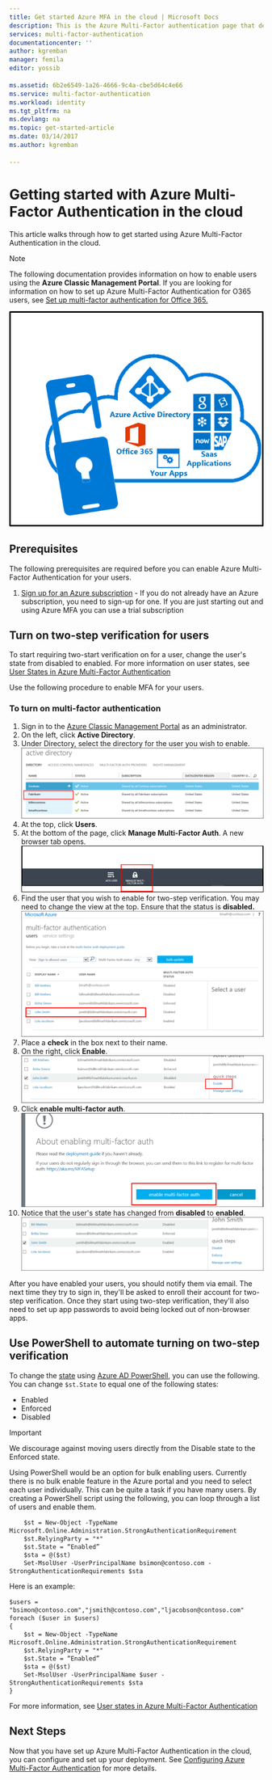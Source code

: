 ```yaml
---
title: Get started Azure MFA in the cloud | Microsoft Docs
description: This is the Azure Multi-Factor authentication page that describes how to get started with Azure MFA in the cloud.
services: multi-factor-authentication
documentationcenter: ''
author: kgremban
manager: femila
editor: yossib

ms.assetid: 6b2e6549-1a26-4666-9c4a-cbe5d64c4e66
ms.service: multi-factor-authentication
ms.workload: identity
ms.tgt_pltfrm: na
ms.devlang: na
ms.topic: get-started-article
ms.date: 03/14/2017
ms.author: kgremban

---
```

# Getting started with Azure Multi-Factor Authentication in the cloud
This article walks through how to get started using Azure Multi-Factor Authentication in the cloud.

> [!NOTE]
> The following documentation provides information on how to enable users using the **Azure Classic Management Portal**. If you are looking for information on how to set up Azure Multi-Factor Authentication for O365 users, see [Set up multi-factor authentication for Office 365.](https://support.office.com/article/Set-up-multi-factor-authentication-for-Office-365-users-8f0454b2-f51a-4d9c-bcde-2c48e41621c6?ui=en-US&rs=en-US&ad=US)

![MFA in the Cloud](./media/multi-factor-authentication-get-started-cloud/mfa_in_cloud.png)

## Prerequisites
The following prerequisites are required before you can enable Azure Multi-Factor Authentication for your users.

1. [Sign up for an Azure subscription](https://www.azure.cn/pricing/1rmb-trial/) - If you do not already have an Azure subscription, you need to sign-up for one. If you are just starting out and using Azure MFA you can use a trial subscription

## Turn on two-step verification for users
To start requiring two-start verification on for a user, change the user's state from disabled to enabled.  For more information on user states, see [User States in Azure Multi-Factor Authentication](./multi-factor-authentication-get-started-user-states.md)

Use the following procedure to enable MFA for your users.

### To turn on multi-factor authentication
1. Sign in to the [Azure Classic Management Portal](https://manage.windowsazure.cn) as an administrator.
2. On the left, click **Active Directory**.
3. Under Directory, select the directory for the user you wish to enable.
   ![Click Directory](./media/multi-factor-authentication-get-started-cloud/directory1.png)
4. At the top, click **Users**.
5. At the bottom of the page, click **Manage Multi-Factor Auth**. A new browser tab opens.
   ![Click Directory](./media/multi-factor-authentication-get-started-cloud/manage1.png)
6. Find the user that you wish to enable for two-step verification. You may need to change the view at the top. Ensure that the status is **disabled.**
   ![Enable user](./media/multi-factor-authentication-get-started-cloud/enable1.png)
7. Place a **check** in the box next to their name.
8. On the right, click **Enable**.
   ![Enable user](./media/multi-factor-authentication-get-started-cloud/user1.png)
9. Click **enable multi-factor auth**.
   ![Enable user](./media/multi-factor-authentication-get-started-cloud/enable2.png)
10. Notice that the user's state has changed from **disabled** to **enabled**.
    ![Enable Users](./media/multi-factor-authentication-get-started-cloud/user.png)

After you have enabled your users, you should notify them via email. The next time they try to sign in, they'll be asked to enroll their account for two-step verification. Once they start using two-step verification, they'll also need to set up app passwords to avoid being locked out of non-browser apps.

## Use PowerShell to automate turning on two-step verification
To change the [state](./multi-factor-authentication-whats-next.md) using [Azure AD PowerShell](../powershell-install-configure.md), you can use the following.  You can change `$st.State` to equal one of the following states:

- Enabled
- Enforced
- Disabled  

> [!IMPORTANT]
> We discourage against moving users directly from the Disable state to the Enforced state.

Using PowerShell would be an option for bulk enabling users. Currently there is no bulk enable feature in the Azure portal and you need to select each user individually. This can be quite a task if you have many users. By creating a PowerShell script using the following, you can loop through a list of users and enable them.

```
    $st = New-Object -TypeName Microsoft.Online.Administration.StrongAuthenticationRequirement
    $st.RelyingParty = "*"
    $st.State = “Enabled”
    $sta = @($st)
    Set-MsolUser -UserPrincipalName bsimon@contoso.com -StrongAuthenticationRequirements $sta
```

Here is an example:

```
$users = "bsimon@contoso.com","jsmith@contoso.com","ljacobson@contoso.com"
foreach ($user in $users)
{
    $st = New-Object -TypeName Microsoft.Online.Administration.StrongAuthenticationRequirement
    $st.RelyingParty = "*"
    $st.State = “Enabled”
    $sta = @($st)
    Set-MsolUser -UserPrincipalName $user -StrongAuthenticationRequirements $sta
}
```

For more information, see [User states in Azure Multi-Factor Authentication](./multi-factor-authentication-get-started-user-states.md)

## Next Steps
Now that you have set up Azure Multi-Factor Authentication in the cloud, you can configure and set up your deployment. See [Configuring Azure Multi-Factor Authentication](./multi-factor-authentication-whats-next.md) for more details.


